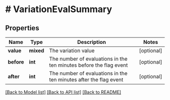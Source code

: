 # # VariationEvalSummary

## Properties

Name | Type | Description | Notes
------------ | ------------- | ------------- | -------------
**value** | **mixed** | The variation value | [optional]
**before** | **int** | The number of evaluations in the ten minutes before the flag event | [optional]
**after** | **int** | The number of evaluations in the ten minutes after the flag event | [optional]

[[Back to Model list]](../../README.md#models) [[Back to API list]](../../README.md#endpoints) [[Back to README]](../../README.md)
